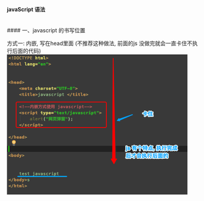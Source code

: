 #### javaScript 语法


<br>
#### 一、javascript 的书写位置


方式一: 内嵌, 写在head里面 
(不推荐这种做法, 前面的js 没做完就会一直卡住不执行后面的代码) 
![](/assets/Snip20190111_7.png)